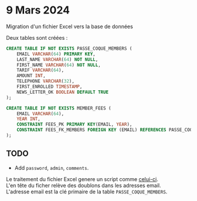 # 9 Mars 2024
Migration d'un fichier Excel vers la base de donn&eacute;es

Deux tables sont créées :

```sql
CREATE TABLE IF NOT EXISTS PASSE_COQUE_MEMBERS (
    EMAIL VARCHAR(64) PRIMARY KEY,
    LAST_NAME VARCHAR(64) NOT NULL,
    FIRST_NAME VARCHAR(64) NOT NULL,
    TARIF VARCHAR(64),
    AMOUNT INT,
    TELEPHONE VARCHAR(32),
    FIRST_ENROLLED TIMESTAMP,
    NEWS_LETTER_OK BOOLEAN DEFAULT TRUE
);

CREATE TABLE IF NOT EXISTS MEMBER_FEES (
    EMAIL VARCHAR(64),
    YEAR INT,
    CONSTRAINT FEES_PK PRIMARY KEY(EMAIL, YEAR),
    CONSTRAINT FEES_FK_MEMBERS FOREIGN KEY (EMAIL) REFERENCES PASSE_COQUE_MEMBERS (EMAIL) ON DELETE CASCADE
);
```
## TODO
- Add `password`, `admin`, `comments`.

Le traitement du fichier Excel genere un script comme [celui-ci](./create.pc.members.v3.sql).  
L'en t&ecirc;te du ficher rel&egrave;ve des doublons dans les adresses email.  
L'adresse email est la cl&eacute; primaire de la table `PASSE_COQUE_MEMBERS`.
